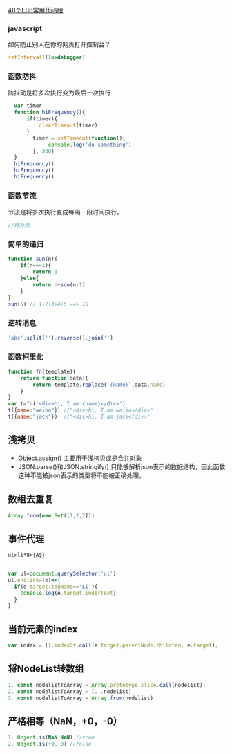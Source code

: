 [48个ES6常用代码段](https://www.baronzsn.info/2018/03/08/article6/)
### javascript
如何防止别人在你的网页打开控制台？
```javascript
setInterval(()=>debugger)
```
### 函数防抖
防抖动是将多次执行变为最后一次执行
```javascript
  var timer
  function hiFrequency(){
      if(timer){
          clearTimeout(timer)
      }
        timer = setTimeout(function(){
             console.log('do something')
        }, 300)
  }
  hiFrequency()
  hiFrequency()
  hiFrequency()
```
### 函数节流
节流是将多次执行变成每隔一段时间执行。
```javascript
//待补充
```
### 简单的递归
```javascript
function sun(n){
	if(n===1){
		return 1
	}else{
		return n+sun(n-1)
	}
}
sun(5) // 1+2+3+4+5 ==> 15
```
### 逆转消息
```javascript
'abc'.split('').reverse().join('')
```
### 函数柯里化
```javascript
function fn(template){
	return function(data){
    	return template.replace(`{name}`,data.name)
	}
}
var t=fn('<div>hi, I am {name}</div>')
t({name:"weibo"}) //"<div>hi, I am weibo</div>"
t({name:"jack"})  //"<div>hi, I am jack</div>"
```
## 浅拷贝
- Object.assign() 主要用于浅拷贝或是合并对象
- JSON.parse()和JSON.stringify() 只能够解析json表示的数据结构，因此函数这种不能被json表示的类型将不能被正确处理。
## 数组去重复
```javascript
Array.from(new Set([1,2,2]))
```

## 事件代理

```html
ul>li*8>{A$}
```
```javascript

var ul=document.querySelector('ul')
ul.onclick=(e)=>{
  if(e.target.tagName=='LI'){
    console.log(e.target.innerText)
  }
}
```
## 当前元素的index
```javascript
var index = [].indexOf.call(e.target.parentNode.children, e.target);
```

## 将NodeList转数组
```javascript
1. const nodelistToArray = Array.prototype.slice.call(nodelist);
2. const nodelistToArray = [...nodelist]
3. const nodelistToArray = Array.from(nodelist)
```
## 严格相等（NaN，+0，-0）
```javascript
1. Object.is(NaN,NaN) //true
2. Object.is(+0,-0)	//false

```